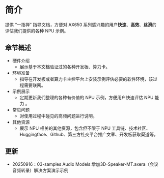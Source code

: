 # 简介

提供 “一指禅” 指导文档，方便对 AX650 系列感兴趣的用户**快速**、**高效**、**丝滑**的评估我们提供的各种 NPU 示例。

## 章节概述

- 硬件介绍
  - 展示基于本文档验证过的各种开发板、算力卡。
- 环境准备
  - 指导在开发板或者算力卡主控平台上安装示例评估必要的软件环境，该过程需要联网。
- 示例展示
  - 定期更新我们整理的各种有价值的 NPU 示例，方便用户快速评估 NPU 能力 。
- 常见问题
  - 对使用过程中碰见的高频问题进行说明。
- 其他资源
  - 展示 NPU 相关的其他资源，包含但不限于 NPU 工具链、技术社区、Huggingface、Github、第三方社交平台推广文章、开发板获取渠道等。


## 更新
- 20250916：03-samples Audio Models 增加3D-Speaker-MT.axera（会议音频转录）解决方案演示示例